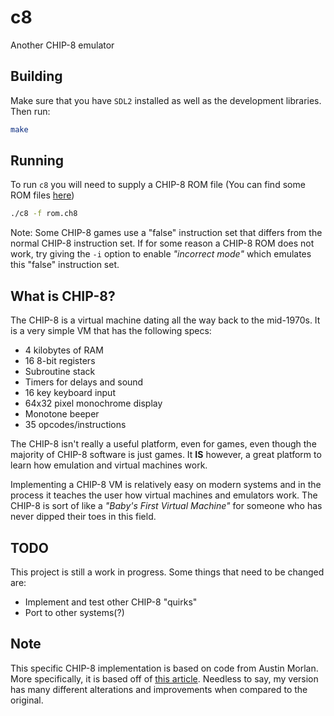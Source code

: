 # c8

Another CHIP-8 emulator

## Building

Make sure that you have `SDL2` installed as well as the development libraries.
Then run:

``` sh
make
```

## Running

To run `c8` you will need to supply a CHIP-8 ROM file (You can find some ROM
files [here](https://github.com/dmatlack/chip8/tree/master/roms/games))

``` sh
./c8 -f rom.ch8
```

Note: Some CHIP-8 games use a "false" instruction set that differs from the
normal CHIP-8 instruction set. If for some reason a CHIP-8 ROM does not work,
try giving the `-i` option to enable *"incorrect mode"* which emulates this
"false" instruction set.

## What is CHIP-8?

The CHIP-8 is a virtual machine dating all the way back to the mid-1970s.
It is a very simple VM that has the following specs:

- 4 kilobytes of RAM
- 16 8-bit registers
- Subroutine stack
- Timers for delays and sound
- 16 key keyboard input
- 64x32 pixel monochrome display
- Monotone beeper
- 35 opcodes/instructions

The CHIP-8 isn't really a useful platform, even for games, even though
the majority of CHIP-8 software is just games. It **IS** however, a
great platform to learn how emulation and virtual machines work.

Implementing a CHIP-8 VM is relatively easy on modern systems and in the
process it teaches the user how virtual machines and emulators work.
The CHIP-8 is sort of like a *"Baby's First Virtual Machine"* for someone
who has never dipped their toes in this field.

## TODO

This project is still a work in progress. Some things that need to be
changed are:

- Implement and test other CHIP-8 "quirks"
- Port to other systems(?)

## Note

This specific CHIP-8 implementation is based on code from Austin Morlan.
More specifically, it is based off of
[this article](https://austinmorlan.com/posts/chip8_emulator/).
Needless to say, my version has many different alterations and improvements
when compared to the original.
